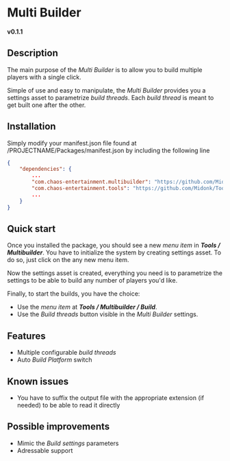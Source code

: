 # Multi Builder

**v0.1.1**


## Description

The main purpose of the *Multi Builder* is to allow you to build multiple players with a single click.

Simple of use and easy to manipulate, the *Multi Builder* provides you a settings asset to parametrize *build threads*. Each *build thread* is meant to get built one after the other.


## Installation

Simply modify your manifest.json file found at /PROJECTNAME/Packages/manifest.json by including the following line

```json
{
	"dependencies": {
		...
		"com.chaos-entertainment.multibuilder": "https://github.com/Midonk/MultiBuilder.git",
		"com.chaos-entertainment.tools": "https://github.com/Midonk/Tool-Bases.git",
		...
	}
}
```


## Quick start

Once you installed the package, you should see a new *menu item* in ***Tools / Multibuilder***.
You have to initialize the system by creating settings asset. To do so, just click on the any new menu item.

Now the settings asset is created, everything you need is to parametrize the settings to be able to build any number of players you'd like.

Finally, to start the builds, you have the choice:
- Use the *menu item* at ***Tools / Multibuilder / Build***.
- Use the *Build threads* button visible in the *Multi Builder* settings.


## Features

- Multiple configurable *build threads*
- Auto *Build Platform* switch


## Known issues

- You have to suffix the output file with the appropriate extension (if needed) to be able to read it directly


## Possible improvements

- Mimic the *Build settings* parameters
- Adressable support